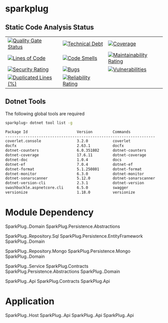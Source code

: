 # sparkplug

## Static Code Analysis Status

||||
|--------------|--------------|--------------|
| [![Quality Gate Status](https://sonarcloud.io/api/project_badges/measure?project=natarajanganapathi_sparkplug&metric=alert_status)](https://sonarcloud.io/summary/new_code?id=natarajanganapathi_sparkplug) | [![Technical Debt](https://sonarcloud.io/api/project_badges/measure?project=natarajanganapathi_sparkplug&metric=sqale_index)](https://sonarcloud.io/summary/new_code?id=natarajanganapathi_sparkplug) | [![Coverage](https://sonarcloud.io/api/project_badges/measure?project=natarajanganapathi_sparkplug&metric=coverage)](https://sonarcloud.io/summary/new_code?id=natarajanganapathi_sparkplug) |
|[![Lines of Code](https://sonarcloud.io/api/project_badges/measure?project=natarajanganapathi_sparkplug&metric=ncloc)](https://sonarcloud.io/summary/new_code?id=natarajanganapathi_sparkplug) | [![Code Smells](https://sonarcloud.io/api/project_badges/measure?project=natarajanganapathi_sparkplug&metric=code_smells)](https://sonarcloud.io/summary/new_code?id=natarajanganapathi_sparkplug) | [![Maintainability Rating](https://sonarcloud.io/api/project_badges/measure?project=natarajanganapathi_sparkplug&metric=sqale_rating)](https://sonarcloud.io/summary/new_code?id=natarajanganapathi_sparkplug) |
| [![Security Rating](https://sonarcloud.io/api/project_badges/measure?project=natarajanganapathi_sparkplug&metric=security_rating)](https://sonarcloud.io/summary/new_code?id=natarajanganapathi_sparkplug) | [![Bugs](https://sonarcloud.io/api/project_badges/measure?project=natarajanganapathi_sparkplug&metric=bugs)](https://sonarcloud.io/summary/new_code?id=natarajanganapathi_sparkplug) | [![Vulnerabilities](https://sonarcloud.io/api/project_badges/measure?project=natarajanganapathi_sparkplug&metric=vulnerabilities)](https://sonarcloud.io/summary/new_code?id=natarajanganapathi_sparkplug) |
|[![Duplicated Lines (%)](https://sonarcloud.io/api/project_badges/measure?project=natarajanganapathi_sparkplug&metric=duplicated_lines_density)](https://sonarcloud.io/summary/new_code?id=natarajanganapathi_sparkplug) | [![Reliability Rating](https://sonarcloud.io/api/project_badges/measure?project=natarajanganapathi_sparkplug&metric=reliability_rating)](https://sonarcloud.io/summary/new_code?id=natarajanganapathi_sparkplug) | |

## Dotnet Tools

The following global tools are required

```sh
sparkplug> dotnet tool list -g

Package Id                      Version         Commands
-------------------------------------------------------------------
coverlet.console                3.2.0           coverlet
docfx                           2.63.1          docfx
dotnet-counters                 6.0.351802      dotnet-counters
dotnet-coverage                 17.6.11         dotnet-coverage
dotnet-doc                      1.0.4           docs
dotnet-ef                       7.0.4           dotnet-ef
dotnet-format                   5.1.250801      dotnet-format
dotnet-monitor                  6.3.0           dotnet-monitor
dotnet-sonarscanner             5.12.0          dotnet-sonarscanner
dotnet-version-cli              2.3.1           dotnet-version
swashbuckle.aspnetcore.cli      6.5.0           swagger
versionize                      1.18.0          versionize
```


Module Dependency
=============================================
SparkPlug.<Module>.Domain
    SparkPlug.Persistence.Abstractions


SparkPlug.<Module>.Repository.Sql
    SparkPlug.Persistence.EntityFramework
    SparkPlug.<Module>.Domain


SparkPlug.<Module>.Repository.Mongo
    SparkPlug.Persistence.Mongo
    SparkPlug.<Module>.Domain


SparkPlug.<Module>.Service
    SparkPlug.Contracts
    SparkPlug.Persistence.Abstractions
    SparkPlug.<Module>.Domain


SparkPlug.<Module>.Api
    SparkPlug.Contracts
    SparkPlug.Api

Application
===============================================
SparkPlug.<ApplicationName>.Host
    SparkPlug.<Module-1>.Api
    SparkPlug.<Module-2>.Api
    SparkPlug.<Module-2>.Api